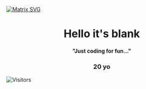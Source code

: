   [![Matrix SVG](https://raw.githubusercontent.com/rodrigograca31/rodrigograca31/master/matrix.svg)](https://www.youtube.com/watch?v=SDkAGkd4NLc) 
<p>
  <h1 align="center"><b>Hello it's blank</b></h1>
  <h4 align="center"><b>"Just coding for fun..."</b></h4>
</p>

<p>
  <h3 align="center">20 yo</h3>
</p>

![Visitors](https://profile-counter.glitch.me/blaannk/count.svg)
